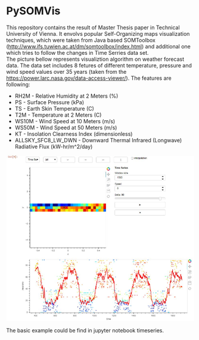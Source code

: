 # PySOMVis

This repository contains the result of Master Thesis paper in Technical University of Vienna. It envolvs popular Self-Organizing maps visualization techniques, which were taken from Java based SOMToolbox (http://www.ifs.tuwien.ac.at/dm/somtoolbox/index.html) and additional one which tries to follow the changes in Time Serries data set.<br>
The picture bellow represents visualiztion algorithm on weather forecast data. The data set includes 8 fetures of different temperature, pressure and wind speed values over 35 years (taken from the https://power.larc.nasa.gov/data-access-viewer/). The features are following:
<ul>
  <li>RH2M - Relative Humidity at 2 Meters (%)</li>
  <li>PS - Surface Pressure (kPa)</li>
  <li>TS - Earth Skin Temperature (C)</li>
  <li>T2M - Temperature at 2 Meters (C)</li>
  <li>WS10M - Wind Speed at 10 Meters (m/s)</li>
  <li>WS50M - Wind Speed at 50 Meters (m/s)</li>
  <li>KT - Insolation Clearness Index (dimensionless)</li>
  <li>ALLSKY_SFC8_LW_DWN - Downward Thermal Infrared (Longwave) Radiative Flux (kW-hr/m^2/day)</li>
  </ul>
 <p align="center"><img src="PySOMVis/pics/SOM_TimeSerries.JPG" width=550/></p>
 
 The basic example could be find in jupyter notebook timeseries.
